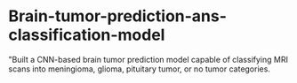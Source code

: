 # Brain-tumor-prediction-ans-classification-model
"Built a CNN-based brain tumor prediction model capable of classifying MRI scans into meningioma, glioma, pituitary tumor, or no tumor categories.
